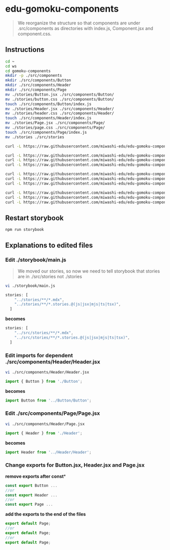 # edu-gomoku-components

> We reorganize the structure so that components are under .src/components as directories with index.js, Component.jsx and component.css.

## Instructions

```bash
cd ~
cd ws
cd gomoku-components
mkdir -p ./src/components
mkdir ./src/components/Button
mkdir ./src/components/Header
mkdir ./src/components/Page
mv ./stories/Button.jsx ./src/components/Button/
mv ./stories/button.css ./src/components/Button/
touch ./src/components/Button/index.js
mv ./stories/Header.jsx ./src/components/Header/
mv ./stories/header.css ./src/components/Header/
touch ./src/components/Header/index.js
mv ./stories/Page.jsx ./src/components/Page/
mv ./stories/page.css ./src/components/Page/
touch ./src/components/Page/index.js
mv ./stories ./src/stories

curl -L https://raw.githubusercontent.com/miwashi-edu/edu-gomoku-components/main/resources/main.js -o ./.storybook/main.js

curl -L https://raw.githubusercontent.com/miwashi-edu/edu-gomoku-components/main/resources/index_button.js -o ./src/components/Button/index.js
curl -L https://raw.githubusercontent.com/miwashi-edu/edu-gomoku-components/main/resources/index_header.js -o ./src/components/Header/index.js
curl -L https://raw.githubusercontent.com/miwashi-edu/edu-gomoku-components/main/resources/index_page.js -o ./src/components/Page/index.js

curl -L https://raw.githubusercontent.com/miwashi-edu/edu-gomoku-components/main/resources/Button.jsx -o ./src/components/Button/Button.jsx
curl -L https://raw.githubusercontent.com/miwashi-edu/edu-gomoku-components/main/resources/Header.jsx -o ./src/components/Header/Header.jsx
curl -L https://raw.githubusercontent.com/miwashi-edu/edu-gomoku-components/main/resources/Page.jsx -o ./src/components/Page/Page.jsx

curl -L https://raw.githubusercontent.com/miwashi-edu/edu-gomoku-components/main/resources/Button.stories.js -o ./src/stories/Button.stories.js
curl -L https://raw.githubusercontent.com/miwashi-edu/edu-gomoku-components/main/resources/Header.stories.js -o ./src/stories/Header.stories.js
curl -L https://raw.githubusercontent.com/miwashi-edu/edu-gomoku-components/main/resources/Page.stories.js -o ./src/stories/Page.stories.js

```

## Restart storybook

```bash
npm run storybook
```

## Explanations to edited files

### Edit ./storybook/main.js

> We moved our stories, so now we need to tell storybook that stories are in ./src/stories not ./stories

```bash
vi ./storybook/main.js
```

```js
stories: [
    "../stories/**/*.mdx",
    "../stories/**/*.stories.@(js|jsx|mjs|ts|tsx)",
  ]
```
**becomes**
```js
stories: [
    "../src/stories/**/*.mdx",
    "../src/stories/**/*.stories.@(js|jsx|mjs|ts|tsx)",
  ]
```

### Edit imports for dependent ./src/components/Header/Header.jsx

```bash
vi ./src/components/Header/Header.jsx
```

```js
import { Button } from './Button';
```
**becomes**
```js
import Button from '../Button/Button';
```

### Edit ./src/components/Page/Page.jsx

```bash
vi ./src/components/Header/Page.jsx
```

```js
import { Header } from './Header';
```
**becomes**
```js
import Header from '../Header/Header';
```

### Change exports for Button.jsx, Header.jsx and Page.jsx

**remove exports after const***

```js
const export Button ...
//or
const export Header ...
//or
const export Page ...
```
**add the exports to the end of the files**

```js
export default Page;
//or
export default Page;
//or
export default Page;
```
